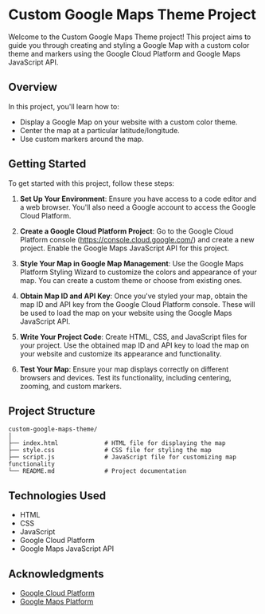 # Custom Google Maps Theme Project

Welcome to the Custom Google Maps Theme project! This project aims to guide you through creating and styling a Google Map with a custom color theme and markers using the Google Cloud Platform and Google Maps JavaScript API.

## Overview

In this project, you'll learn how to:

- Display a Google Map on your website with a custom color theme.
- Center the map at a particular latitude/longitude.
- Use custom markers around the map.

## Getting Started

To get started with this project, follow these steps:

1. **Set Up Your Environment**: Ensure you have access to a code editor and a web browser. You'll also need a Google account to access the Google Cloud Platform.

2. **Create a Google Cloud Platform Project**: Go to the Google Cloud Platform console (https://console.cloud.google.com/) and create a new project. Enable the Google Maps JavaScript API for this project.

3. **Style Your Map in Google Map Management**: Use the Google Maps Platform Styling Wizard to customize the colors and appearance of your map. You can create a custom theme or choose from existing ones.

4. **Obtain Map ID and API Key**: Once you've styled your map, obtain the map ID and API key from the Google Cloud Platform console. These will be used to load the map on your website using the Google Maps JavaScript API.

5. **Write Your Project Code**: Create HTML, CSS, and JavaScript files for your project. Use the obtained map ID and API key to load the map on your website and customize its appearance and functionality.

6. **Test Your Map**: Ensure your map displays correctly on different browsers and devices. Test its functionality, including centering, zooming, and custom markers.

## Project Structure

```
custom-google-maps-theme/
│
├── index.html             # HTML file for displaying the map
├── style.css              # CSS file for styling the map
├── script.js              # JavaScript file for customizing map functionality
└── README.md              # Project documentation
```

## Technologies Used

- HTML
- CSS
- JavaScript
- Google Cloud Platform
- Google Maps JavaScript API

## Acknowledgments

- [Google Cloud Platform](https://cloud.google.com/)
- [Google Maps Platform](https://developers.google.com/maps/documentation)

